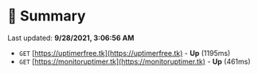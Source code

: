 # 📖 Summary
Last updated: **9/28/2021, 3:06:56 AM**

- `GET` [https://uptimerfree.tk](https://uptimerfree.tk) - **Up** (1195ms)
- `GET` [https://monitoruptimer.tk](https://monitoruptimer.tk) - **Up** (461ms)
